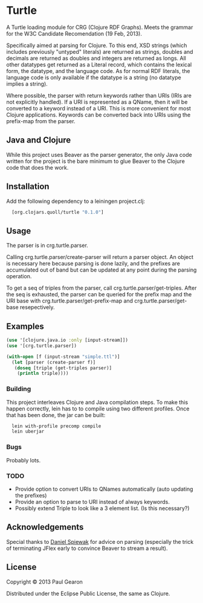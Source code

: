 # Turtle

A Turtle loading module for CRG (Clojure RDF Graphs). Meets the grammar for the W3C Candidate Recomendation (19 Feb, 2013).

Specifically aimed at parsing for Clojure. To this end, XSD strings (which includes previously
"untyped" literals) are returned as strings, doubles and decimals are returned as doubles and
integers are returned as longs. All other datatypes get returned as a Literal record, which
contains the lexical form, the datatype, and the language code. As for normal RDF literals,
the language code is only available if the datatype is a string (no datatype implies a string).

Where possible, the parser with return keywords rather than URIs (IRIs are not explicitly handled).
If a URI is represented as a QName, then it will be converted to a keyword instead of a URI. This
is more convenient for most Clojure applications. Keywords can be converted back into URIs using
the prefix-map from the parser.

## Java and Clojure

While this project uses Beaver as the parser generator, the only Java code written for the project
is the bare minimum to glue Beaver to the Clojure code that does the work.

## Installation

Add the following dependency to a leiningen project.clj:
```clj
  [org.clojars.quoll/turtle "0.1.0"]
```

## Usage

The parser is in crg.turtle.parser.

Calling crg.turtle.parser/create-parser will return a parser object. An object is necessary here
because parsing is done lazily, and the prefixes are accumulated out of band but can be updated
at any point during the parsing operation.

To get a seq of triples from the parser, call crg.turtle.parser/get-triples. After the seq is
exhausted, the parser can be queried for the prefix map and the URI base with
crg.turtle.parser/get-prefix-map and crg.turtle.parser/get-base resepectively.

## Examples

```clj
(use '[clojure.java.io :only [input-stream]])
(use '[crg.turtle.parser])

(with-open [f (input-stream "simple.ttl")]
  (let [parser (create-parser f)]
   (doseq [triple (get-triples parser)]
    (println triple))))
```

### Building
This project interleaves Clojure and Java compilation steps. To make this happen correctly, lein has to to compile using two different profiles. Once that has been done, the jar can be built:

```bash
  lein with-profile precomp compile
  lein uberjar
```

### Bugs

Probably lots.

### TODO

  * Provide option to convert URIs to QNames automatically (auto updating the prefixes)
  * Provide an option to parse to URI instead of always keywords.
  * Possibly extend Triple to look like a 3 element list. (Is this necessary?)

## Acknowledgements

Special thanks to [Daniel Spiewak](https://github.com/djspiewak "@djspiewak") for advice on parsing
(especially the trick of terminating JFlex early to convince Beaver to stream a result).

## License

Copyright © 2013 Paul Gearon

Distributed under the Eclipse Public License, the same as Clojure.
